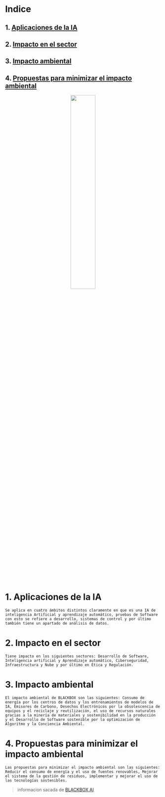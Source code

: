 # Indice

##  1. [Aplicaciones de la IA]()
##  2. [Impacto en el sector]()
##  3. [Impacto ambiental]()
##  4. [Propuestas para minimizar el impacto ambiental]()

<p align="center">
<img src="https://inteligencias.es/wp-content/uploads/2024/01/blackbox-ai.webp" style="width: 40%; height:40%;">
</p>



#  1. Aplicaciones de la IA 

    Se aplica en cuatro ámbitos distintos claramente en que es una IA de inteligencia Artificial y aprendizaje automático, pruebas de Software con esto se refiere a desarrollo, sistemas de control y por último también tiene un apartado de análisis de datos.

#  2. Impacto en el sector

    Tiene impacto en los siguientes sectores: Desarrollo de Software, Inteligencia artificial y Aprendizaje automático, Ciberseguridad, Infraestructura y Nube y por último en Ética y Regulación.

#  3. Impacto ambiental

    El impacto ambiental de BLACKBOX son las siguientes: Consumo de energía por los centros de datos y los entrenamientos de modelos de IA, Emisores de Carbono, Desechos Electrónicos por la obsolescencia de equipos y el reciclaje y reutilización, el uso de recursos naturales gracias a la minería de materiales y sostenibilidad en la producción  y el Desarrollo de Software sostenible por la optimización de Algoritmo y la Conciencia Ambiental.

#  4. Propuestas para minimizar el impacto ambiental

    Las propuestas para minimizar el impacto ambiental son las siguientes: 
    Reducir el consumo de energía y el uso de fuentes renovables, Mejorar el sistema de la gestión de residuos, implementar y mejorar el uso de las tecnologías sostenibles. 

>informacion sacada de [BLACKBOX AI](https://www.blackbox.ai/)
